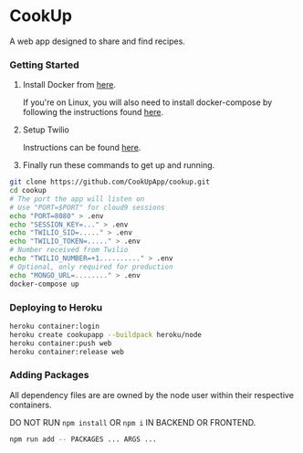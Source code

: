 # CookUp
A web app designed to share and find recipes.
### Getting Started
1. Install Docker from [here](https://docs.docker.com/get-docker/).

    If you're on Linux, you will also need to install docker-compose by following the instructions found [here](https://docs.docker.com/compose/install/#install-compose-on-linux-systems).

2. Setup Twilio

    Instructions can be found [here](https://www.twilio.com/docs/sms/quickstart/node#sign-up-for-twilio-and-get-a-twilio-phone-number).

3. Finally run these commands to get up and running.

```bash
git clone https://github.com/CookUpApp/cookup.git
cd cookup
# The port the app will listen on
# Use "PORT=$PORT" for cloud9 sessions
echo "PORT=8080" > .env
echo "SESSION_KEY=..." > .env
echo "TWILIO_SID=....." > .env
echo "TWILIO_TOKEN=....." > .env
# Number received from Twilio
echo "TWILIO_NUMBER=+1.........." > .env
# Optional, only required for production
echo "MONGO_URL=........" > .env
docker-compose up
```

### Deploying to Heroku
```bash
heroku container:login
heroku create cookupapp --buildpack heroku/node
heroku container:push web
heroku container:release web
```

### Adding Packages
All dependency files are are owned by the node user within their respective containers.

DO NOT RUN `npm install` OR `npm i` IN BACKEND OR FRONTEND.
```bash
npm run add -- PACKAGES ... ARGS ...
```
